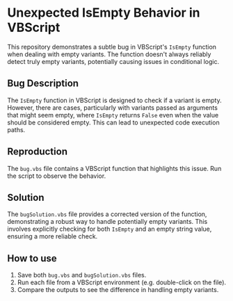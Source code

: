 # Unexpected IsEmpty Behavior in VBScript

This repository demonstrates a subtle bug in VBScript's `IsEmpty` function when dealing with empty variants.  The function doesn't always reliably detect truly empty variants, potentially causing issues in conditional logic.

## Bug Description
The `IsEmpty` function in VBScript is designed to check if a variant is empty. However, there are cases, particularly with variants passed as arguments that might seem empty, where `IsEmpty` returns `False` even when the value should be considered empty. This can lead to unexpected code execution paths.

## Reproduction
The `bug.vbs` file contains a VBScript function that highlights this issue.  Run the script to observe the behavior.

## Solution
The `bugSolution.vbs` file provides a corrected version of the function, demonstrating a robust way to handle potentially empty variants. This involves explicitly checking for both `IsEmpty` and an empty string value, ensuring a more reliable check.

## How to use
1. Save both `bug.vbs` and `bugSolution.vbs` files.
2. Run each file from a VBScript environment (e.g. double-click on the file). 
3. Compare the outputs to see the difference in handling empty variants.